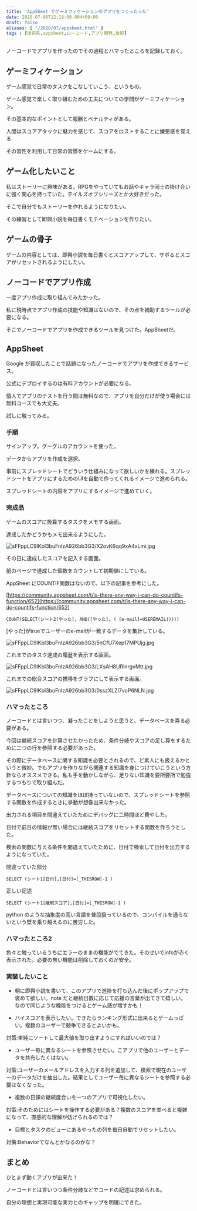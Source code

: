 ```yaml
---
title: 'AppSheet でゲーミフィケーションのアプリをつくったった'
date: 2020-07-06T12:19:00.004+09:00
draft: false
aliases: [ "/2020/07/appsheet.html" ]
tags : [技術系,appsheet,ローコード,アプリ開発,技術]
---
```



ノーコードでアプリを作ったのでその過程とハマったところを記録しておく。

## ゲーミフィケーション

ゲーム感覚で日常のタスクをこなしていこう、というもの。

ゲーム感覚で楽しく取り組むための工夫についての学問がゲーミフィケーション。

その基本的なポイントとして報酬とペナルティがある。

人間はスコアアタックに魅力を感じて、スコアをロストすることに嫌悪感を覚える

その習性を利用して日常の習慣をゲームにする。

## ゲーム化したいこと

私はストーリーに興味がある。RPGをやっていてもお話やキャラ同士の掛け合いに強く関心を持っていた。テイルズオブシリーズとか大好きだった。

そこで自分でもストーリーを作れるようになりたい。

その練習として即興小説を毎日書くモチベーションを作りたい。

## ゲームの骨子

ゲームの内容としては、即興小説を毎日書くとスコアアップして、サボるとスコアがリセットされるようにしたい。

## ノーコードでアプリ作成

一度アプリ作成に取り組んでみたかった。

私に現時点でアプリ作成の技能や知識はないので、その点を補助するツールが必要になる。

そこでノーコードでアプリを作成できるツールを見つけた。AppSheetだ。

## AppSheet

Google が買収したことで話題になったノーコードでアプリを作成できるサービス。

公式にデプロイするのは有料アカウントが必要になる。

個人でアプリのテストを行う間は無料なので、アプリを自分だけが使う場合には無料コースでも大丈夫。

試しに触ってみる。

### 手順

サインアップ。グーグルのアカウントを使った。

データからアプリを作成を選択。

事前にスプレッドシートでどういう仕組みになって欲しいかを練れる。スプレッドシートをアプリにするためのUIを自動で作ってくれるイメージで進められる。

スプレッドシートの内容をアプリにするイメージで進めていく。

### 完成品

ゲームのスコアに換算するタスクをメモする画面。

達成したかどうかもメモ出来るようにした。

![sFFppLC9lKbI3buFnlzA926bb3G3/X2ovK6qq9xA4xLmi.jpg](https://firebasestorage.googleapis.com/v0/b/type-c1c71.appspot.com/o/sFFppLC9lKbI3buFnlzA926bb3G3%2FX2ovK6qq9xA4xLmi.jpg?alt=media&token=cde3f7b1-4a48-4b95-9973-418e0245dc99)

その日に達成したスコアを記入する画面。

前のページで達成した個数をカウントして初期値にしている。

AppSheet にCOUNTIF関数はないので、以下の記事を参考にした。

[https://community.appsheet.com/t/is-there-any-way-i-can-do-countifs-function/652](https://community.appsheet.com/t/is-there-any-way-i-can-do-countifs-function/652)

```
COUNT(SELECT(シート2[やった], AND([やった], ( [e-mail]=USEREMAIL())))
```

\[やった\]がtrueでユーザーのe-mailが一致するデータを集計している。

![sFFppLC9lKbI3buFnlzA926bb3G3/5nCfU7Xep17MPUjg.jpg](https://firebasestorage.googleapis.com/v0/b/type-c1c71.appspot.com/o/sFFppLC9lKbI3buFnlzA926bb3G3%2F5nCfU7Xep17MPUjg.jpg?alt=media&token=368c2bb6-8157-4b26-8cca-f9b1accd23cd)

これまでのタスク達成の履歴を表示する画面。

![sFFppLC9lKbI3buFnlzA926bb3G3/LXsAH8URlnrgvMtt.jpg](https://firebasestorage.googleapis.com/v0/b/type-c1c71.appspot.com/o/sFFppLC9lKbI3buFnlzA926bb3G3%2FLXsAH8URlnrgvMtt.jpg?alt=media&token=9b5a9915-72a8-4342-ae31-bf33f070c60a)

これまでの総合スコアの推移をグラフにして表示する画面。

![sFFppLC9lKbI3buFnlzA926bb3G3/0sszXLZI7voP6NLN.jpg](https://firebasestorage.googleapis.com/v0/b/type-c1c71.appspot.com/o/sFFppLC9lKbI3buFnlzA926bb3G3%2F0sszXLZI7voP6NLN.jpg?alt=media&token=81679d44-28f9-4064-a8c2-6df25df811bd)

### ハマったところ[](#ハマったところ "ハマったところ")

ノーコードとは言いつつ、凝ったことをしようと思うと、データベースを弄る必要がある。

今回は継続スコアを計算させたかったため、条件分岐やスコアの足し算をするために二つの行を参照する必要があった。

その際にデータベースに関する知識を必要とされるので、ど素人にも扱えるかというと微妙。でもアプリを作りながら関連する知識を身につけていこうという方針ならオススメできる。私も手を動かしながら、足りない知識を要所要所で勉強するつもりで取り組んだ。

データベースについての知識をほぼ持っていないので、スプレッドシートを参照する関数を作成するときに挙動が想像出来なかった。

出力される項目を間違えていたためにデバッグに二時間ほど費やした。

日付で前日の情報が無い場合には継続スコアをリセットする関数を作ろうとした。

検索の関数に与える条件を間違えていたために、日付で検索して日付を出力するようになっていた。

間違っていた部分

```
SELECT (シート1[日付],[日付]=[_THISROW]-1 )
```

正しい記述

```
SELECT (シート1[継続スコア],[日付]=[_THISROW]-1 )
```

python のような抽象度の高い言語を普段扱っているので、コンパイルを通らないという壁を乗り越えるのに苦労した。

### ハマったところ2[](#ハマったところ2 "ハマったところ2")

色々と触っているうちにエラーのままの機能がでてきた。そのせいでinfoが赤く表示された。必要の無い機能は削除しておくのが安全。

### 実装したいこと[](#実装したいこと "実装したいこと")

*   朝に即興小説を書いて、このアプリで進捗を打ち込んだ後にポップアップで褒めて欲しい。note だと継続日数に応じて応援の言葉が出てきて嬉しい。なので同じような機能をつけるとゲーム感が増すかも！
    
*   ハイスコアを表示したい。できたらランキング形式に出来るとゲームっぽい。複数のユーザーで競争できるとよいかも。
    

対策:単純にソートして最大値を取り出すようにすればいいのでは？

*   ユーザー毎に異なるシートを参照させたい。こアプリで他のユーザーとデータを共有したくはない。

対策:ユーザーのメールアドレスを入力する列を追加して、検索で現在のユーザーのデータだけを抽出した。結果としてユーザー毎に異なるシートを参照する必要はなくなった。

*   複数の日課の継続度合いを一つのアプリで可視化したい。

対策:そのためにはシートを操作する必要がある？複数のスコアを並べると複雑になって、直感的な理解が妨げられるのでは？

*   目標とタスクのビューにあるやったの列を毎日自動でリセットしたい。

対策:Behaviorでなんとかなるのかな？

## まとめ

ひとまず動くアプリが出来た！

ノーコードとは言いつつ条件分岐などでコードの記述は求められる。

自分の理想と実現可能な実力とのギャップを明確にできた。